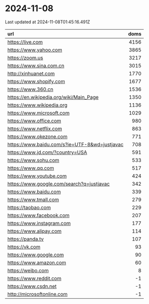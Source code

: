 # 2024-11-08

<!-- BEGIN -->
Last updated at 2024-11-08T01:45:16.491Z

url | doms
:- | -:
https://live.com | 4156
https://www.yahoo.com | 3865
https://zoom.us | 3217
https://www.sina.com.cn | 3015
http://xinhuanet.com | 1770
https://www.shopify.com | 1677
https://www.360.cn | 1536
https://en.wikipedia.org/wiki/Main_Page | 1350
https://www.wikipedia.org | 1136
https://www.microsoft.com | 1029
https://www.office.com | 980
https://www.netflix.com | 863
https://www.okezone.com | 771
https://www.baidu.com/s?ie=UTF-8&wd=justjavac | 708
https://www.jd.com/?country=USA | 591
https://www.sohu.com | 533
https://www.qq.com | 517
https://www.youtube.com | 424
https://www.google.com/search?q=justjavac | 342
https://www.baidu.com | 339
https://www.tmall.com | 279
https://taobao.com | 229
https://www.facebook.com | 207
https://www.instagram.com | 177
https://www.alipay.com | 114
https://panda.tv | 107
https://vk.com | 93
https://www.google.com | 90
https://www.amazon.com | 60
https://weibo.com | 8
https://www.reddit.com | -1
https://www.csdn.net | -1
http://microsoftonline.com | -1
<!-- END -->
